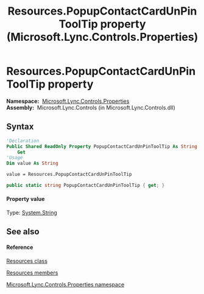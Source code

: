 ﻿---
title: Resources.PopupContactCardUnPinToolTip property  (Microsoft.Lync.Controls.Properties)
TOCTitle: 'PopupContactCardUnPinToolTip property '
ms:assetid: P:Microsoft.Lync.Controls.Properties.Resources.PopupContactCardUnPinToolTip_DI_3_UC_OCS14MrefLyncWPF
ms:mtpsurl: https://msdn.microsoft.com/en-us/library/microsoft.lync.controls.properties.resources.popupcontactcardunpintooltip_di_3_uc_ocs14mreflyncwpf(v=office.15)
ms:contentKeyID: 48590582
ms.date: 07/28/2014
mtps_version: v=office.15
f1_keywords:
- Microsoft.Lync.Controls.Properties.Resources.PopupContactCardUnPinToolTip
dev_langs:
- CSharp
- JScript
- VB
- other
---

# Resources.PopupContactCardUnPinToolTip property

**Namespace:**  [Microsoft.Lync.Controls.Properties](microsoft-lync-controls-properties-namespace_1.md)  
**Assembly:**  Microsoft.Lync.Controls (in Microsoft.Lync.Controls.dll)

## Syntax

``` vb
'Declaration
Public Shared ReadOnly Property PopupContactCardUnPinToolTip As String
    Get
'Usage
Dim value As String

value = Resources.PopupContactCardUnPinToolTip
```

``` csharp
public static string PopupContactCardUnPinToolTip { get; }
```

#### Property value

Type: [System.String](http://msdn2.microsoft.com/en-us/library/s1wwdcbf)  

## See also

#### Reference

[Resources class](resources-class-microsoft-lync-controls-properties_1.md)

[Resources members](resources-members-microsoft-lync-controls-properties_1.md)

[Microsoft.Lync.Controls.Properties namespace](microsoft-lync-controls-properties-namespace_1.md)

